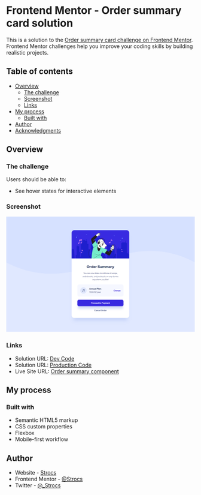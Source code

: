 # Frontend Mentor - Order summary card solution

This is a solution to the [Order summary card challenge on Frontend Mentor](https://www.frontendmentor.io/challenges/order-summary-component-QlPmajDUj). Frontend Mentor challenges help you improve your coding skills by building realistic projects. 

## Table of contents

- [Overview](#overview)
  - [The challenge](#the-challenge)
  - [Screenshot](#screenshot)
  - [Links](#links)
- [My process](#my-process)
  - [Built with](#built-with)
- [Author](#author)
- [Acknowledgments](#acknowledgments)


## Overview

### The challenge

Users should be able to:

- See hover states for interactive elements

### Screenshot

![](./ss4.PNG)

### Links

- Solution URL: [Dev Code](https://github.com/Strocs/Frontend-Mentor_Order-summary-component)
- Solution URL: [Production Code](https://github.com/Strocs/Frontend-Mentor_Order-summary-component/tree/main/docs)
- Live Site URL: [Order summary component](https://strocs.github.io/Frontend-Mentor_Order-summary-component/)

## My process

### Built with

- Semantic HTML5 markup
- CSS custom properties
- Flexbox
- Mobile-first workflow

## Author

- Website - [Strocs](https://github.com/Strocs)
- Frontend Mentor - [@Strocs](https://www.frontendmentor.io/profile/Strocs)
- Twitter - [@_Strocs](https://www.instagram.com/_strocs/)